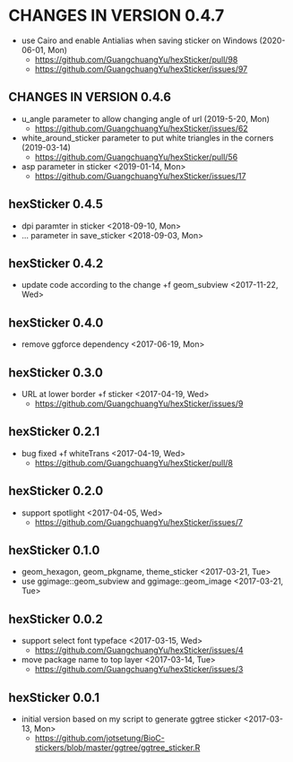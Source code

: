 # CHANGES IN VERSION 0.4.7

+ use Cairo and enable Antialias when saving sticker on Windows (2020-06-01, Mon)
  - <https://github.com/GuangchuangYu/hexSticker/pull/98>
  - <https://github.com/GuangchuangYu/hexSticker/issues/97>

CHANGES IN VERSION 0.4.6
------------------------
+ u_angle parameter to allow changing angle of url (2019-5-20, Mon)
  - <https://github.com/GuangchuangYu/hexSticker/issues/62>
+ white_around_sticker parameter to put white triangles in the corners (2019-03-14)
  - <https://github.com/GuangchuangYu/hexSticker/pull/56>
+ asp parameter in sticker <2019-01-14, Mon>
  - <https://github.com/GuangchuangYu/hexSticker/issues/17>

hexSticker 0.4.5
------------------------
 + dpi paramter in sticker <2018-09-10, Mon>
 + ... parameter in save_sticker <2018-09-03, Mon>
 
hexSticker 0.4.2
------------------------
 + update code according to the change +f geom_subview <2017-11-22, Wed>

hexSticker 0.4.0
------------------------
 + remove ggforce dependency <2017-06-19, Mon>

hexSticker 0.3.0
------------------------
 + URL at lower border +f sticker <2017-04-19, Wed>
   - https://github.com/GuangchuangYu/hexSticker/issues/9

hexSticker 0.2.1
------------------------
 + bug fixed +f whiteTrans <2017-04-19, Wed>
   - https://github.com/GuangchuangYu/hexSticker/pull/8

hexSticker 0.2.0
------------------------
 + support spotlight <2017-04-05, Wed>
   - <https://github.com/GuangchuangYu/hexSticker/issues/7>

hexSticker 0.1.0
------------------------
 + geom_hexagon, geom_pkgname, theme_sticker <2017-03-21, Tue>
 + use ggimage::geom_subview and ggimage::geom_image <2017-03-21, Tue>

hexSticker 0.0.2
------------------------
 + support select font typeface <2017-03-15, Wed>
   - https://github.com/GuangchuangYu/hexSticker/issues/4
 + move package name to top layer <2017-03-14, Tue>
   - https://github.com/GuangchuangYu/hexSticker/issues/3

hexSticker 0.0.1
------------------------
 + initial version based on my script to generate ggtree sticker <2017-03-13, Mon>
   - https://github.com/jotsetung/BioC-stickers/blob/master/ggtree/ggtree_sticker.R
